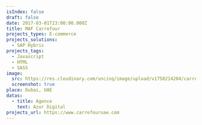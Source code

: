 ```yaml
---
isIndex: false
draft: false
date: 2017-03-01T23:00:00.000Z
title: MAF Carrefour
projects_types: E-commerce
projects_solutions:
  - SAP Hybris
projects_tags:
  - Javascript
  - HTML
  - SASS
image:
  src: https://res.cloudinary.com/uncinq/image/upload/v1758214204/carrefour_oreino.png
  screenshot: true
place: Dubai, UAE
datas:
  - title: Agence
    text: Azur Digital
projects_url: https://www.carrefouruae.com
---
```

